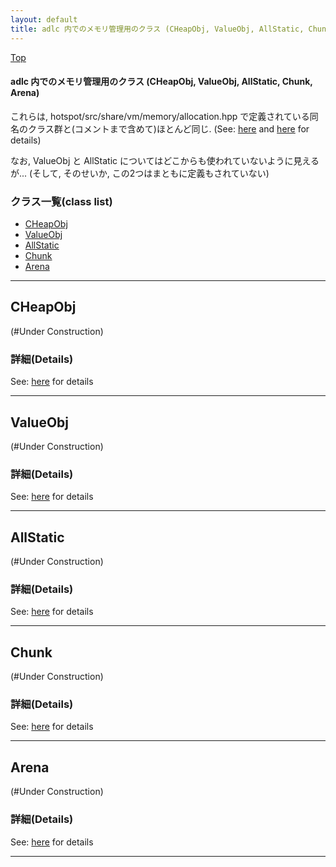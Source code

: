 ```yaml
---
layout: default
title: adlc 内でのメモリ管理用のクラス (CHeapObj, ValueObj, AllStatic, Chunk, Arena)
---
```

[Top](../index.html)

#### adlc 内でのメモリ管理用のクラス (CHeapObj, ValueObj, AllStatic, Chunk, Arena)

これらは, hotspot/src/share/vm/memory/allocation.hpp で定義されている同名のクラス群と(コメントまで含めて)ほとんど同じ.
(See: [here](no28916gIW.html) and [here](no28916iKk.html) for details)

なお, ValueObj と AllStatic についてはどこからも使われていないように見えるが...
(そして, そのせいか, この2つはまともに定義もされていない)


### クラス一覧(class list)

  * [CHeapObj](#norUiGKgxY)
  * [ValueObj](#noXhWU7OSP)
  * [AllStatic](#noPWC47l-t)
  * [Chunk](#noNtyRx4v5)
  * [Arena](#noIshLneKB)


---
## <a name="norUiGKgxY" id="norUiGKgxY">CHeapObj</a>

(#Under Construction)


### 詳細(Details)
See: [here](../doxygen/classCHeapObj.html) for details

---
## <a name="noXhWU7OSP" id="noXhWU7OSP">ValueObj</a>

(#Under Construction)


### 詳細(Details)
See: [here](../doxygen/classValueObj.html) for details

---
## <a name="noPWC47l-t" id="noPWC47l-t">AllStatic</a>

(#Under Construction)


### 詳細(Details)
See: [here](../doxygen/classAllStatic.html) for details

---
## <a name="noNtyRx4v5" id="noNtyRx4v5">Chunk</a>

(#Under Construction)


### 詳細(Details)
See: [here](../doxygen/classChunk.html) for details

---
## <a name="noIshLneKB" id="noIshLneKB">Arena</a>

(#Under Construction)



### 詳細(Details)
See: [here](../doxygen/classArena.html) for details

---
